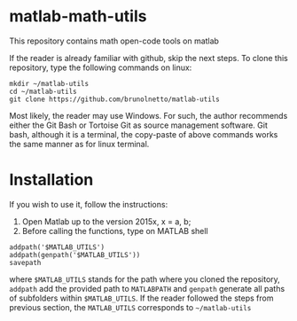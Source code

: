 # matlab-math-utils

This repository contains math open-code tools on matlab

If the reader is already familiar with github, skip the next steps. To clone this repository, type the following commands on linux:

```
mkdir ~/matlab-utils
cd ~/matlab-utils
git clone https://github.com/brunolnetto/matlab-utils
```

Most likely, the reader may use Windows. For such, the author recommends either the Git Bash or Tortoise Git as source management software. Git bash, although it is a terminal, the copy-paste of above commands works the same manner as for linux terminal.

# Installation

If you wish to use it, follow the instructions:

1) Open Matlab up to the version 2015x, x = a, b;
2) Before calling the functions, type on MATLAB shell 

```
addpath('$MATLAB_UTILS')
addpath(genpath('$MATLAB_UTILS'))
savepath
``` 

where ```$MATLAB_UTILS``` stands for the path where you cloned the repository, ```addpath``` add the provided path to ```MATLABPATH``` and ```genpath``` generate all paths of subfolders within ```$MATLAB_UTILS```. If the reader followed the steps from previous section, the ```MATLAB_UTILS``` corresponds to ```~/matlab-utils```
